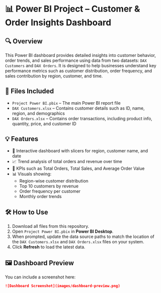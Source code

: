 # 📊 Power BI Project – Customer & Order Insights Dashboard

## 🔍 Overview
This Power BI dashboard provides detailed insights into customer behavior, order trends, and sales performance using data from two datasets: `DAX Customers` and `DAX Orders`. It is designed to help businesses understand key performance metrics such as customer distribution, order frequency, and sales contribution by region, customer, and time.

## 📁 Files Included
- `Project Power BI.pbix` – The main Power BI report file
- `DAX Customers.xlsx` – Contains customer details such as ID, name, region, and demographics
- `DAX Orders.xlsx` – Contains order transactions, including product info, quantity, price, and customer ID

## 💡 Features
- 📌 Interactive dashboard with slicers for region, customer name, and date
- 📈 Trend analysis of total orders and revenue over time
- 🧮 KPIs such as Total Orders, Total Sales, and Average Order Value
- 📊 Visuals showing:
  - Region-wise customer distribution
  - Top 10 customers by revenue
  - Order frequency per customer
  - Monthly order trends

## 🛠️ How to Use
1. Download all files from this repository.
2. Open `Project Power BI.pbix` in **Power BI Desktop**.
3. When prompted, update the data source paths to match the location of the `DAX Customers.xlsx` and `DAX Orders.xlsx` files on your system.
4. Click **Refresh** to load the latest data.

## 🖼️ Dashboard Preview
You can include a screenshot here:
```markdown
![Dashboard Screenshot](images/dashboard-preview.png)



